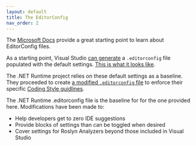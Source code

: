 ```yaml
---
layout: default
title: The EditorConfig
nav_order: 2
---
```


The [Microsoft Docs](https://docs.microsoft.com/visualstudio/ide/create-portable-custom-editor-options) provide a great starting point to learn about EditorConfig files.

As a starting point, Visual Studio [can generate](https://docs.microsoft.com/visualstudio/ide/create-portable-custom-editor-options?view=vs-2019#add-and-remove-editorconfig-files) a `.editorconfig` file populated with the default settings. [This is what it looks like](https://github.com/kmgallahan/Style-as-Code/blob/master/editorconfig/.editorconfig_VisualStudioDefaults.md).

The .NET Runtime project relies on these default settings as a baseline. They proceeded to create [a modified `.editorconfig` file](https://github.com/dotnet/runtime/blob/master/.editorconfig) to enforce their specific [Coding Style guidlines](https://github.com/dotnet/runtime/blob/master/docs/coding-guidelines/coding-style.md).

The .NET Runtime .editorconfig file is the baseline for for the one provided here. Modifications have been made to:

* Help developers get to zero IDE suggestions
* Provide blocks of settings than can be toggled when desired
* Cover settings for Roslyn Analyzers beyond those included in Visual Studio

